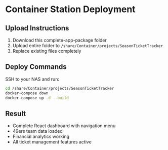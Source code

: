 # Container Station Deployment

## Upload Instructions
1. Download this complete-app-package folder
2. Upload entire folder to `/share/Container/projects/SeasonTicketTracker`
3. Replace existing files completely

## Deploy Commands
SSH to your NAS and run:

```bash
cd /share/Container/projects/SeasonTicketTracker
docker-compose down
docker-compose up -d --build
```

## Result
- Complete React dashboard with navigation menu
- 49ers team data loaded
- Financial analytics working
- All ticket management features active

